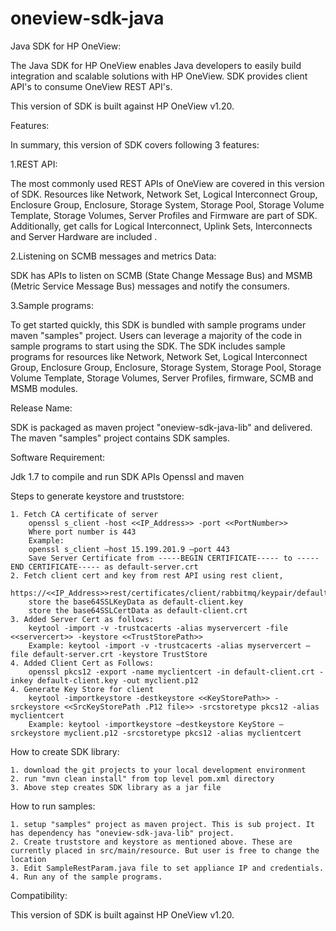 # oneview-sdk-java
Java SDK for HP OneView:

The Java SDK for HP OneView enables Java developers to easily build integration and scalable solutions with HP OneView. SDK provides client API's to consume OneView REST API's.

This version of SDK is built against HP OneView v1.20.

Features:

In summary, this version of SDK covers following 3 features:

1.REST API:

The most commonly used REST APIs of OneView are covered in this version of SDK. Resources like Network, Network Set, Logical Interconnect Group, Enclosure Group, Enclosure, Storage System, Storage Pool, Storage Volume Template, Storage Volumes, Server Profiles and Firmware are part of SDK. Additionally, get calls for Logical Interconnect, Uplink Sets, Interconnects and Server Hardware are included .

2.Listening on SCMB messages and metrics Data:

SDK has APIs to	listen on SCMB (State Change Message Bus)  and MSMB (Metric Service Message Bus) messages and notify the consumers.

3.Sample programs:

To get started quickly, this SDK is bundled with sample programs under maven "samples" project. Users can leverage a majority of the code in sample programs to start using the SDK. The SDK includes sample programs for resources like Network, Network Set, Logical Interconnect Group, Enclosure Group, Enclosure, Storage System, Storage Pool, Storage Volume Template, Storage Volumes, Server Profiles, firmware, SCMB and MSMB modules.

Release Name:

SDK is packaged as maven project "oneview-sdk-java-lib" and delivered. The maven "samples" project contains SDK samples.

Software Requirement:

Jdk 1.7 to compile and run SDK APIs
Openssl and
maven

Steps to generate keystore and truststore:

	1. Fetch CA certificate of server
		openssl s_client -host <<IP_Address>> -port <<PortNumber>>
		Where port number is 443
		Example:
		openssl s_client –host 15.199.201.9 –port 443
		Save Server Certificate from -----BEGIN CERTIFICATE----- to -----END CERTIFICATE----- as default-server.crt	
	2. Fetch client cert and key from rest API using rest client,
		https://<<IP_Address>>rest/certificates/client/rabbitmq/keypair/default
		store the base64SSLKeyData as default-client.key
		store the base64SSLCertData as default-client.crt
	3. Added Server Cert as follows:
		keytool -import -v -trustcacerts -alias myservercert -file <<servercert>> -keystore <<TrustStorePath>>
		Example: keytool -import -v -trustcacerts -alias myservercert –file default-server.crt -keystore TrustStore
	4. Added Client Cert as Follows:
		openssl pkcs12 -export -name myclientcert -in default-client.crt -inkey default-client.key -out myclient.p12
	4. Generate Key Store for client
		keytool -importkeystore -destkeystore <<KeyStorePath>> -srckeystore <<SrcKeyStorePath .P12 file>> -srcstoretype pkcs12 -alias myclientcert 
		Example: keytool -importkeystore –destkeystore KeyStore – srckeystore myclient.p12 -srcstoretype pkcs12 -alias myclientcert

How to create SDK library:

	1. download the git projects to your local development environment
	2. run "mvn clean install" from top level pom.xml directory
	3. Above step creates SDK library as a jar file

How to run samples:

	1. setup "samples" project as maven project. This is sub project. It has dependency has "oneview-sdk-java-lib" project.
	2. Create truststore and keystore as mentioned above. These are currently placed in src/main/resource. But user is free to change the location
	3. Edit SampleRestParam.java file to set appliance IP and credentials.
	4. Run any of the sample programs. 

Compatibility:

This version of SDK is built against HP OneView v1.20.
